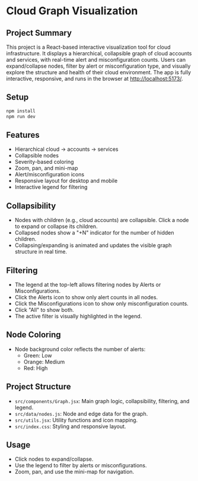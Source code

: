 
# Cloud Graph Visualization

## Project Summary

This project is a React-based interactive visualization tool for cloud infrastructure. It displays a hierarchical, collapsible graph of cloud accounts and services, with real-time alert and misconfiguration counts. Users can expand/collapse nodes, filter by alert or misconfiguration type, and visually explore the structure and health of their cloud environment. The app is fully interactive, responsive, and runs in the browser at [http://localhost:5173/](http://localhost:5173/).

## Setup

```bash
npm install
npm run dev
```

## Features

- Hierarchical cloud → accounts → services
- Collapsible nodes
- Severity-based coloring
- Zoom, pan, and mini-map
- Alert/misconfiguration icons
- Responsive layout for desktop and mobile
- Interactive legend for filtering

## Collapsibility

- Nodes with children (e.g., cloud accounts) are collapsible. Click a node to expand or collapse its children.
- Collapsed nodes show a "+N" indicator for the number of hidden children.
- Collapsing/expanding is animated and updates the visible graph structure in real time.

## Filtering

- The legend at the top-left allows filtering nodes by Alerts or Misconfigurations.
- Click the Alerts icon to show only alert counts in all nodes.
- Click the Misconfigurations icon to show only misconfiguration counts.
- Click "All" to show both.
- The active filter is visually highlighted in the legend.

## Node Coloring

- Node background color reflects the number of alerts:
  - Green: Low
  - Orange: Medium
  - Red: High

## Project Structure

- `src/components/Graph.jsx`: Main graph logic, collapsibility, filtering, and legend.
- `src/data/nodes.js`: Node and edge data for the graph.
- `src/utils.jsx`: Utility functions and icon mapping.
- `src/index.css`: Styling and responsive layout.

## Usage

- Click nodes to expand/collapse.
- Use the legend to filter by alerts or misconfigurations.
- Zoom, pan, and use the mini-map for navigation.
